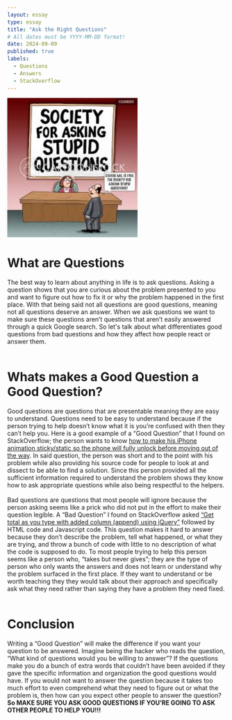 ```yaml
---
layout: essay
type: essay
title: "Ask the Right Questions"
# All dates must be YYYY-MM-DD format!
date: 2024-09-09
published: true
labels:
  - Questions
  - Answers
  - StackOverflow
---
```


<img width="300px" class="rounded float-start pe-4" src="../img/smart-questions/dummy.jpg">

# What are Questions
The best way to learn about anything in life is to ask questions. Asking a question shows that you are curious about the problem presented to you and want to figure out how to fix it or why the problem happened in the first place. With that being said not all questions are good questions, meaning not all questions deserve an answer. When we ask questions we want to make sure these questions aren’t questions that aren’t easily answered through a quick Google search. So let's talk about what differentiates good questions from bad questions and how they affect how people react or answer them. 
<br>
<br>
# Whats makes a Good Question a Good Question?
Good questions are questions that are presentable meaning they are easy to understand. Questions need to be easy to understand because if the person trying to help doesn’t know what it is you’re confused with then they can’t help you. Here is a good example of a “Good Question” that I found on StackOverflow; the person wants to know [how to make his iPhone animation sticky/static so the phone will fully unlock before moving out of the way](https://stackoverflow.com/questions/78923979/jquery-scroll-unlock-phone-animation). In said question, the person was short and to the point with his problem while also providing his source code for people to look at and dissect to be able to find a solution. Since this person provided all the sufficient information required to understand the problem shows they know how to ask appropriate questions while also being respectful to the helpers.
<br>
<br>
Bad questions are questions that most people will ignore because the person asking seems like a prick who did not put in the effort to make their question legible. A “Bad Question” I found on StackOverflow asked [“Get total as you type with added column (append) using jQuery”](https://stackoverflow.com/questions/54248720/get-total-as-you-type-with-added-column-append-using-jquery) followed by HTML code and Javascript code. This question makes it hard to answer because they don’t describe the problem, tell what happened, or what they are trying, and throw a bunch of code with little to no description of what the code is supposed to do. To most people trying to help this person seems like a person who, “takes but never gives”; they are the type of person who only wants the answers and does not learn or understand why the problem surfaced in the first place. If they want to understand or be worth teaching they they would talk about their approach and specifically ask what they need rather than saying they have a problem they need fixed.
<br>
<br>
# Conclusion
Writing a “Good Question” will make the difference if you want your question to be answered. Imagine being the hacker who reads the question, “What kind of questions would you be willing to answer”? If the questions make you do a bunch of extra words that couldn’t have been avoided if they gave the specific information and organization the good questions would have. If you would not want to answer the question because it takes too much effort to even comprehend what they need to figure out or what the problem is, then how can you expect other people to answer the question? **So MAKE SURE YOU ASK GOOD QUESTIONS IF YOU’RE GOING TO ASK OTHER PEOPLE TO HELP YOU!!!**
